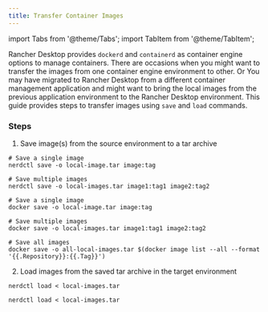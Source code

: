 ```yaml
---
title: Transfer Container Images
---
```


import Tabs from '@theme/Tabs';
import TabItem from '@theme/TabItem';

Rancher Desktop provides `dockerd` and `containerd` as container engine options to manage containers. There are occasions when you might want to transfer the images from one container engine environment to other. Or You may have migrated to Rancher Desktop from a different container management application and might want to bring the local images from the previous application environment to the Rancher Desktop environment.  This guide provides steps to transfer images using `save` and `load` commands.

### Steps

1. Save image(s) from the source environment to a tar archive

<Tabs groupId="container-runtime">
  <TabItem value="nerdctl" default>

```
# Save a single image
nerdctl save -o local-image.tar image:tag

# Save multiple images
nerdctl save -o local-images.tar image1:tag1 image2:tag2
```

  </TabItem>
  <TabItem value="docker">

```
# Save a single image
docker save -o local-image.tar image:tag

# Save multiple images
docker save -o local-images.tar image1:tag1 image2:tag2

# Save all images
docker save -o all-local-images.tar $(docker image list --all --format '{{.Repository}}:{{.Tag}}') 
```

  </TabItem>
</Tabs>

2. Load images from the saved tar archive in the target environment

<Tabs groupId="container-runtime">
  <TabItem value="nerdctl" default>

```
nerdctl load < local-images.tar
```

  </TabItem>
  <TabItem value="docker">

```
nerdctl load < local-images.tar
```

  </TabItem>
</Tabs>